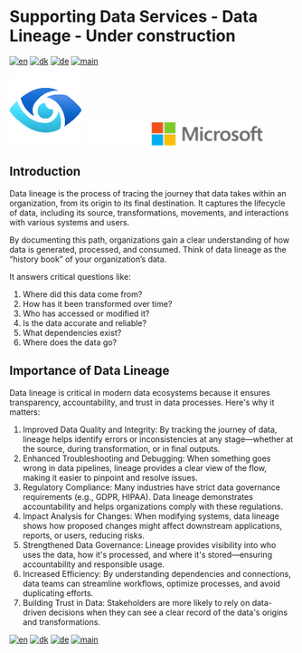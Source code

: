# Supporting Data Services - Data Lineage - Under construction

[![en](https://img.shields.io/badge/lang-en-red.svg)](DataLineage.md)
[![dk](https://img.shields.io/badge/lang-dk-green.svg)](DataLineage-da.md)
[![de](https://img.shields.io/badge/lang-de-yellow.svg)](DataLineage-de.md)
[![main](https://img.shields.io/badge/main-document-blue.svg)](../../README.md)

![purview](../../images/purview.png)        ![microsoft](../../images/microsoft.png)

## Introduction

Data lineage is the process of tracing the journey that data takes within an organization, from its origin to its final destination.
It captures the lifecycle of data, including its source, transformations, movements, and interactions with various systems and users.

By documenting this path, organizations gain a clear understanding of how data is generated, processed, and consumed. 
Think of data lineage as the “history book” of your organization’s data. 

It answers critical questions like:

1) Where did this data come from?
2) How has it been transformed over time?
3) Who has accessed or modified it?
4) Is the data accurate and reliable?
5) What dependencies exist?
6) Where does the data go?

## Importance of Data Lineage

Data lineage is critical in modern data ecosystems because it ensures transparency, accountability, and trust in data processes. Here's why it matters:

1) Improved Data Quality and Integrity: By tracking the journey of data, lineage helps identify errors or inconsistencies at any stage—whether at the source, during transformation, or in final outputs.
2) Enhanced Troubleshooting and Debugging: When something goes wrong in data pipelines, lineage provides a clear view of the flow, making it easier to pinpoint and resolve issues.
3) Regulatory Compliance: Many industries have strict data governance requirements (e.g., GDPR, HIPAA). Data lineage demonstrates accountability and helps organizations comply with these regulations.
4) Impact Analysis for Changes: When modifying systems, data lineage shows how proposed changes might affect downstream applications, reports, or users, reducing risks.
5) Strengthened Data Governance: Lineage provides visibility into who uses the data, how it's processed, and where it's stored—ensuring accountability and responsible usage.
6) Increased Efficiency: By understanding dependencies and connections, data teams can streamline workflows, optimize processes, and avoid duplicating efforts.
7) Building Trust in Data: Stakeholders are more likely to rely on data-driven decisions when they can see a clear record of the data's origins and transformations.

[![en](https://img.shields.io/badge/lang-en-red.svg)](DataLineage.md)
[![dk](https://img.shields.io/badge/lang-dk-green.svg)](DataLineage-da.md)
[![de](https://img.shields.io/badge/lang-de-yellow.svg)](DataLineage-de.md)
[![main](https://img.shields.io/badge/main-document-blue.svg)](../../README.md)
